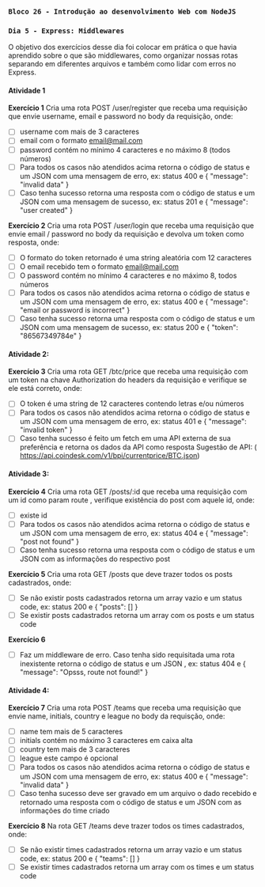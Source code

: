 ### `Bloco 26 - Introdução ao desenvolvimento Web com NodeJS`
### `Dia 5 - Express: Middlewares`

O objetivo dos exercícios desse dia foi colocar em prática o que havia aprendido sobre o que são middlewares, como organizar nossas rotas separando em diferentes arquivos e também como lidar com erros no Express.

#### Atividade 1
**Exercício 1**
Cria uma rota POST /user/register que receba uma requisição que envie username, email e password no body da requisição, onde:
- [ ] username com mais de 3 caracteres
- [ ] email com o formato email@mail.com
- [ ] password contém no mínimo 4 caracteres e no máximo 8 (todos números)
- [ ] Para todos os casos não atendidos acima retorna o código de status e um JSON com uma mensagem de erro, ex: status 400 e { "message": "invalid data" }
- [ ] Caso tenha sucesso retorna uma resposta com o código de status e um JSON com uma mensagem de sucesso, ex: status 201 e { "message": "user created" }

**Exercício 2**
Cria uma rota POST /user/login que receba uma requisição que envie email / password no body da requisição e devolva um token como resposta, onde:
- [ ] O formato do token retornado é uma string aleatória com 12 caracteres
- [ ] O email recebido tem o formato email@mail.com
- [ ] O password contém no mínimo 4 caracteres e no máximo 8, todos números
- [ ] Para todos os casos não atendidos acima retorna o código de status e um JSON com uma mensagem de erro, ex: status 400 e { "message": "email or password is incorrect" }
- [ ] Caso tenha sucesso retorna uma resposta com o código de status e um JSON com uma mensagem de sucesso, ex: status 200 e { "token": "86567349784e" }

#### Atividade 2:
**Exercício 3**
Cria uma rota GET /btc/price que receba uma requisição com um token na chave Authorization do headers da requisição e verifique se ele está correto, onde:
- [ ] O token é uma string de 12 caracteres contendo letras e/ou números
- [ ] Para todos os casos não atendidos acima retorna o código de status e um JSON com uma mensagem de erro, ex: status 401 e { "message": "invalid token" }
- [ ] Caso tenha sucesso é feito um fetch em uma API externa de sua preferência e retorna os dados da API como resposta
Sugestão de API: ( https://api.coindesk.com/v1/bpi/currentprice/BTC.json)

#### Atividade 3:
**Exercício 4**
Cria uma rota GET /posts/:id que receba uma requisição com um id como param route , verifique existência do post com aquele id, onde:
- [ ] existe id
- [ ] Para todos os casos não atendidos acima retorna o código de status e um JSON com uma mensagem de erro, ex: status 404 e { "message": "post not found" }
- [ ] Caso tenha sucesso retorna uma resposta com o código de status e um JSON com as informações do respectivo post

**Exercício 5**
Cria uma rota GET /posts que deve trazer todos os posts cadastrados, onde:
- [ ] Se não existir posts cadastrados retorna um array vazio e um status code, ex: status 200 e { "posts": [] }
- [ ] Se existir posts cadastrados retorna um array com os posts e um status code

**Exercício 6**
- [ ] Faz um middleware de erro. Caso tenha sido requisitada uma rota inexistente retorna o código de status e um JSON , ex: status 404 e { "message": "Opsss, route not found!" }

#### Atividade 4:
**Exercício 7**
Cria uma rota POST /teams que receba uma requisição que envie name, initials, country e league no body da requisção, onde:
- [ ] name tem mais de 5 caracteres
- [ ] initials contém no máximo 3 caracteres em caixa alta
- [ ] country tem mais de 3 caracteres
- [ ] league este campo é opcional
- [ ] Para todos os casos não atendidos acima retorna o código de status e um JSON com uma mensagem de erro, ex: status 400 e { "message": "invalid data" }
- [ ] Caso tenha sucesso deve ser gravado em um arquivo o dado recebido e retornado uma resposta com o código de status e um JSON com as informações do time criado

**Exercício 8**
Na rota GET /teams deve trazer todos os times cadastrados, onde:
- [ ] Se não existir times cadastrados retorna um array vazio e um status code, ex: status 200 e { "teams": [] }
- [ ] Se existir times cadastrados retorna um array com os times e um status code
